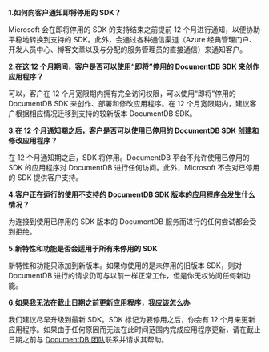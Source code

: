 **1.如何向客户通知即将停用的 SDK？**

Microsoft 会在即将停用的 SDK 的支持结束之前提前 12 个月进行通知，以便协助平稳地转换到支持的 SDK。此外，会通过各种通信渠道（Azure 经典管理门户、开发人员中心、博客文章以及与分配的服务管理员的直接通信）来通知客户。

**2.在这 12 个月期间，客户是否可以使用“即将”停用的 DocumentDB SDK 来创作应用程序？**

可以，客户在 12 个月宽限期内拥有完全访问权限，可以使用“即将”停用的 DocumentDB SDK 来创作、部署和修改应用程序。在 12 个月宽限期内，建议客户根据相应情况迁移到支持的较新版本 DocumentDB SDK。

**3.在 12 个月通知期之后，客户是否可以使用已停用的 DocumentDB SDK 创建和修改应用程序？**

在 12 个月通知期之后，SDK 将停用。DocumentDB 平台不允许使用已停用的 SDK 的应用程序对 DocumentDB 进行任何访问。此外，Microsoft 不会对已停用的 SDK 提供客户支持。

**4.客户正在运行的使用不支持的 DocumentDB SDK 版本的应用程序会发生什么情况？**

为连接到使用已停用的 SDK 版本的 DocumentDB 服务而进行的任何尝试都会受到拒绝。

**5.新特性和功能是否会适用于所有未停用的 SDK**

新特性和功能只添加到新版本。如果你使用的是未停用的旧版本 SDK，则对 DocumentDB 进行的请求仍可与以前一样正常工作，但是你无权访问任何新功能。

**6.如果我无法在截止日期之前更新应用程序，我应该怎么办**

我们建议尽早升级到最新 SDK。SDK 标记为要停用之后，你会有 12 个月来更新应用程序。如果由于任何原因而无法在此时间范围内完成应用程序更新，请在截止日期之前与 [DocumentDB 团队](mailto:askdocdb@microsoft.com)联系并请求其帮助。

<!---HONumber=Mooncake_0503_2016-->